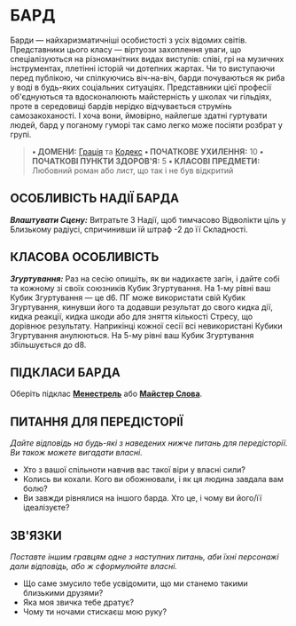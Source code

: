 ﻿# БАРД

Барди — найхаризматичніші особистості з усіх відомих світів. Представники цього класу — віртуози захоплення уваги, що спеціалізуються на різноманітних видах виступів: співі, грі на музичних інструментах, плетінні історій чи дотепних жартах. Чи то виступаючи перед публікою, чи спілкуючись віч-на-віч, барди почуваються як риба у воді в будь-яких соціальних ситуаціях. Представники цієї професії об'єднуються та вдосконалюють майстерність у школах чи гільдіях, проте в середовищі бардів нерідко відчувається струмінь самозакоханості. І хоча вони, ймовірно, найлегше здатні гуртувати людей, бард у поганому гуморі так само легко може посіяти розбрат у групі.

> **• ДОМЕНИ:** [Грація](../domains/Grace.md) та [Кодекс](../domains/Codex.md)
> **• ПОЧАТКОВЕ УХИЛЕННЯ:** 10
> **• ПОЧАТКОВІ ПУНКТИ ЗДОРОВ'Я:** 5
> **• КЛАСОВІ ПРЕДМЕТИ:** Любовний роман або лист, що так і не був відкритий

## ОСОБЛИВІСТЬ НАДІЇ БАРДА

***Влаштувати Сцену:*** Витратьте 3 Надії, щоб тимчасово Відволікти ціль у Близькому радіусі, спричинивши їй штраф -2 до її Складності.

## КЛАСОВА ОСОБЛИВІСТЬ

***Згуртування:*** Раз на сесію опишіть, як ви надихаєте загін, і дайте собі та кожному зі своїх союзників Кубик Згуртування. На 1-му рівні ваш Кубик Згуртування — це d6. ПГ може використати свій Кубик Згуртування, кинувши його та додавши результат до свого кидка дії, кидка реакції, кидка шкоди або для зняття кількості Стресу, що дорівнює результату. Наприкінці кожної сесії всі невикористані Кубики Згуртування анулюються. На 5-му рівні ваш Кубик Згуртування збільшується до d8.

## ПІДКЛАСИ БАРДА

Оберіть підклас **[Менестрель](../subclasses/Troubadour.md)** або **[Майстер Слова](../subclasses/Wordsmith.md)**.

## ПИТАННЯ ДЛЯ ПЕРЕДІСТОРІЇ

*Дайте відповідь на будь-які з наведених нижче питань для передісторії. Ви також можете вигадати власні.*

- Хто з вашої спільноти навчив вас такої віри у власні сили?
- Колись ви кохали. Кого ви обожнювали, і як ця людина завдала вам болю?
- Ви завжди рівнялися на іншого барда. Хто це, і чому ви його/її ідеалізуєте?

## ЗВ'ЯЗКИ

*Поставте іншим гравцям одне з наступних питань, аби їхні персонажі дали відповідь, або ж сформулюйте власні.*

- Що саме змусило тебе усвідомити, що ми станемо такими близькими друзями?
- Яка моя звичка тебе дратує?
- Чому ти ночами стискаєш мою руку?